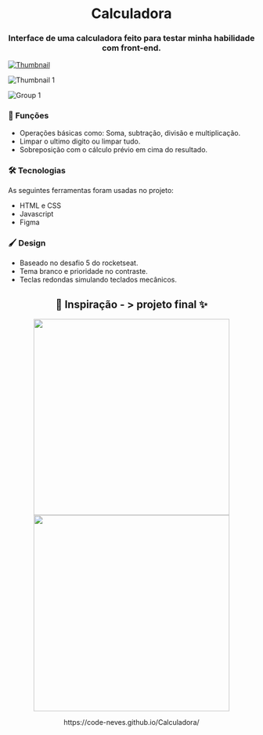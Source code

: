 <h1 align="center"> Calculadora </h1>

<h3 align="center">Interface de uma calculadora feito para testar minha habilidade com front-end. </h3>
 

[![Thumbnail](https://user-images.githubusercontent.com/127349682/229259147-a35d41dc-3a9a-4c0c-b1e9-abe966640c8e.png)](https://user-images.githubusercontent.com/127349682/229249117-bc3e691d-ac26-4d13-92a3-7aa68f9d285c.mp4)    


![Thumbnail 1](https://user-images.githubusercontent.com/127349682/229258764-f920d934-da4e-4d1d-a9a4-059192146a15.png)

![Group 1](https://user-images.githubusercontent.com/127349682/229259147-a35d41dc-3a9a-4c0c-b1e9-abe966640c8e.png)

### 📱 Funções

-  Operações básicas como: Soma, subtração, divisão e multiplicação.
-  Limpar o ultimo digito ou limpar tudo.
-  Sobreposição com o cálculo prévio em cima do resultado.

### 🛠 Tecnologias

As seguintes ferramentas foram usadas no projeto:

- HTML e CSS
- Javascript
- Figma

### 🖌️ Design
- Baseado no desafio 5 do rocketseat.
- Tema branco e prioridade no contraste.
- Teclas redondas simulando teclados mecânicos.




<h2 align="center">   🍇 Inspiração - > projeto final ✨ </h2>
<p align="center">
<img width="400"  src="https://user-images.githubusercontent.com/127349682/229248295-d7c66cb6-50c9-474b-a83c-0d890f0f2a22.png"> <img width="400" src="https://user-images.githubusercontent.com/127349682/229248063-34e2da3a-7390-4538-8679-7e8c07f599ed.png">
</p>




<p align="center">https://code-neves.github.io/Calculadora/

